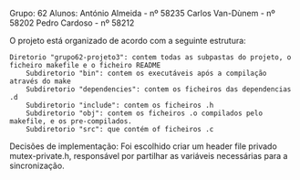 Grupo: 62
Alunos:
    António Almeida - nº 58235
    Carlos Van-Dùnem - nº 58202
    Pedro Cardoso - nº 58212


O projeto está organizado de acordo com a seguinte estrutura:

    Diretorio "grupo62-projeto3": contem todas as subpastas do projeto, o ficheiro makefile e o ficheiro README
        Subdiretorio "bin": contem os executáveis após a compilação através do make
        Subdiretorio "dependencies": contem os ficheiros das dependencias .d
        Subdiretorio "include": contem os ficheiros .h
        Subdiretorio "obj": contem os ficheiros .o compilados pelo makefile, e os pre-compilados.
        Subdiretorio "src": que contém of ficheiros .c

Decisões de implementação:
    Foi escolhido criar um header file privado mutex-private.h, responsável por partilhar as variáveis necessárias para a sincronização.
